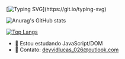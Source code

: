 
[![Typing SVG](https://readme-typing-svg.demolab.com?font=Fira+Code&size=30&duration=3000&pause=500&color=A320A9&background=31FF0F00&width=435&lines=Salve+desenvolvedores!;Meu+nome+%C3%A9+Deyvid+Lucas!;E+este+%C3%A9+meu+perfil!)](https://git.io/typing-svg) 

![Anurag's GitHub stats](https://github-readme-stats.vercel.app/api?username=DeyvidLucas-DEV&show_icons=true&theme=radical) 

[![Top Langs](https://github-readme-stats.vercel.app/api/top-langs/?username=DeyvidLucas-DEV&show_icons=true&theme=radical)](https://github.com/DeyvidLucas-DEV/github-readme-stat)

- 🌱 Estou estudando JavaScript/DOM
- 💬 Contato: deyvidlucas_026@outlook.com

